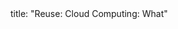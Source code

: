 <frontmatter>
title: "Reuse: Cloud Computing: What"
</frontmatter>

<include src="unit-inPage-asFlat.md" boilerplate />
